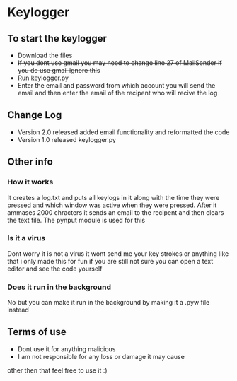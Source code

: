 # Keylogger  

## To start the keylogger  
- Download the files  
- ~~If you dont use gmail you may need to change line 27 of MailSender if you do use gmail ignore this~~
- Run keylogger.py
- Enter the email and password from which account you will send the email and then enter the email of the recipent who will recive the log

## Change Log
- Version 2.0 released added email functionality and reformatted the code
- Version 1.0 released keylogger.py

## Other info  

### How it works
It creates a log.txt and puts all keylogs in it along with the time they were pressed and which window was active when they were pressed. After it ammases 2000 chracters it sends an email to the recipent and then clears the text file. The pynput module is used for this

### Is it a virus
Dont worry it is not a virus it wont send me your key strokes or anything like that i only made this for fun if you are still not sure you can open a text editor and see the code yourself

### Does it run in the background
No but you can make it run in the background by making it a .pyw file instead

## Terms of use
- Dont use it for anything malicious  
- I am not responsible for any loss or damage it may cause

other then that feel free to use it :)
